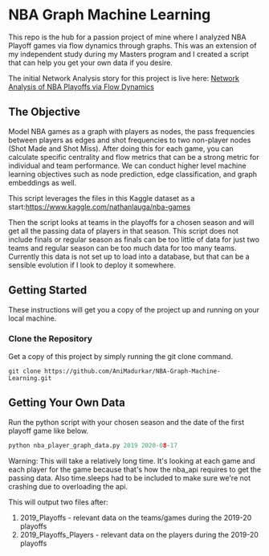 # NBA Graph Machine Learning

This repo is the hub for a passion project of mine where I analyzed NBA Playoff games via flow dynamics through graphs. This was an extension of my independent study during my Masters program and I created a script that can help you get your own data if you desire.

The initial Network Analysis story for this project is live here: [Network Analysis of NBA Playoffs via Flow Dynamics](https://animadurkar.medium.com/network-analysis-of-nba-playoffs-via-flow-dynamics-e5d5de70d4af)

## The Objective

Model NBA games as a graph with players as nodes, the pass frequencies between players as edges and shot frequencies to two non-player nodes (Shot Made and Shot Miss). After doing this for each game, you can calculate specific centrality and flow metrics that can be a strong metric for individual and team performance. We can conduct higher level machine learning objectives such as node prediction, edge classification, and graph embeddings as well.

This script leverages the files in this Kaggle dataset as a start:https://www.kaggle.com/nathanlauga/nba-games

Then the script looks at teams in the playoffs for a chosen season and will get all the passing data of players in that season. This script does not include finals or regular season as finals can be too little of data for just two teams and regular season can be too much data for too many teams. Currently this data is not set up to load into a database, but that can be a sensible evolution if I look to deploy it somewhere.

## Getting Started

These instructions will get you a copy of the project up and running on your local machine.

### Clone the Repository

Get a copy of this project by simply running the git clone command.

``` git
git clone https://github.com/AniMadurkar/NBA-Graph-Machine-Learning.git
```

## Getting Your Own Data

Run the python script with your chosen season and the date of the first playoff game like below.

``` python
python nba_player_graph_data.py 2019 2020-08-17
```

Warning: This will take a relatively long time. It's looking at each game and each player for the game because that's how the nba_api requires to get the passing data. Also time.sleeps had to be included to make sure we're not crashing due to overloading the api.

This will output two files after:
1. 2019_Playoffs - relevant data on the teams/games during the 2019-20 playoffs
2. 2019_Playoffs_Players - relevant data on the players during the 2019-20 playoffs
